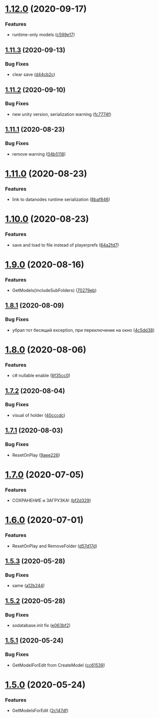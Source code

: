 # [1.12.0](https://github.com/NuclearBand/UnityScriptableObjectDatabase/compare/v1.11.3...v1.12.0) (2020-09-17)


### Features

* runtime-only models ([c599e17](https://github.com/NuclearBand/UnityScriptableObjectDatabase/commit/c599e1710c0a0d9a61125f111ac57894bc016d7a))

## [1.11.3](https://github.com/NuclearBand/UnityScriptableObjectDatabase/compare/v1.11.2...v1.11.3) (2020-09-13)


### Bug Fixes

* clear save ([d44cb2c](https://github.com/NuclearBand/UnityScriptableObjectDatabase/commit/d44cb2c5faad361f69ee19f545b7d1d614a3b896))

## [1.11.2](https://github.com/NuclearBand/UnityScriptableObjectDatabase/compare/v1.11.1...v1.11.2) (2020-09-10)


### Bug Fixes

* new unity version, serialization warning ([fc7774f](https://github.com/NuclearBand/UnityScriptableObjectDatabase/commit/fc7774f6405dc902f1f4e06d696866164e3f7bb7))

## [1.11.1](https://github.com/NuclearBand/UnityScriptableObjectDatabase/compare/v1.11.0...v1.11.1) (2020-08-23)


### Bug Fixes

* remove warning ([04b5118](https://github.com/NuclearBand/UnityScriptableObjectDatabase/commit/04b5118ba0c1ddc90d036a12b54c7b4d6f965edd))

# [1.11.0](https://github.com/NuclearBand/UnityScriptableObjectDatabase/compare/v1.10.0...v1.11.0) (2020-08-23)


### Features

* link to datanodes runtime serialization ([8baf846](https://github.com/NuclearBand/UnityScriptableObjectDatabase/commit/8baf8462ef4e3e7236b7265b2f614c5233dff989))

# [1.10.0](https://github.com/NuclearBand/UnityScriptableObjectDatabase/compare/v1.9.0...v1.10.0) (2020-08-23)


### Features

* save and load to file instead of playerprefs ([64a2fd7](https://github.com/NuclearBand/UnityScriptableObjectDatabase/commit/64a2fd745bfd18f988447e0e437b91f15e53bca2))

# [1.9.0](https://github.com/NuclearBand/UnityScriptableObjectDatabase/compare/v1.8.1...v1.9.0) (2020-08-16)


### Features

* GetModels(includeSubFolders) ([70279eb](https://github.com/NuclearBand/UnityScriptableObjectDatabase/commit/70279eb3a110229c29b22ebedefd885cfa6c4eb7))

## [1.8.1](https://github.com/NuclearBand/UnityScriptableObjectDatabase/compare/v1.8.0...v1.8.1) (2020-08-09)


### Bug Fixes

* убрал тот бесящий exception, при переключение на окно ([4c5dd38](https://github.com/NuclearBand/UnityScriptableObjectDatabase/commit/4c5dd3899a031450bc9d74d0dc06c05b913d6839))

# [1.8.0](https://github.com/NuclearBand/UnityScriptableObjectDatabase/compare/v1.7.2...v1.8.0) (2020-08-06)


### Features

* c# nullable enable ([6f35cc0](https://github.com/NuclearBand/UnityScriptableObjectDatabase/commit/6f35cc00dea1ebd54c47c7cafca84531a7f6f048))

## [1.7.2](https://github.com/NuclearBand/UnityScriptableObjectDatabase/compare/v1.7.1...v1.7.2) (2020-08-04)


### Bug Fixes

* visual of holder ([40cccdc](https://github.com/NuclearBand/UnityScriptableObjectDatabase/commit/40cccdcd664b6ad29297075d444acaa0f083eba6))

## [1.7.1](https://github.com/NuclearBand/UnityScriptableObjectDatabase/compare/v1.7.0...v1.7.1) (2020-08-03)


### Bug Fixes

* ResetOnPlay ([9aee226](https://github.com/NuclearBand/UnityScriptableObjectDatabase/commit/9aee2262fb30ce2beaad96c5722a6f9574248b21))

# [1.7.0](https://github.com/NuclearBand/UnityScriptableObjectDatabase/compare/v1.6.0...v1.7.0) (2020-07-05)


### Features

* СОХРАНЕНИЕ и ЗАГРУЗКА! ([bf2d329](https://github.com/NuclearBand/UnityScriptableObjectDatabase/commit/bf2d32905b6e1ae61b75aeaeb9a27d42a43591e1))

# [1.6.0](https://github.com/NuclearBand/UnityScriptableObjectDatabase/compare/v1.5.3...v1.6.0) (2020-07-01)


### Features

* ResetOnPlay and RemoveFolder ([d57d17d](https://github.com/NuclearBand/UnityScriptableObjectDatabase/commit/d57d17d448fdd8daaab2a2f58d57890b2191de98))

## [1.5.3](https://github.com/NuclearBand/UnityScriptableObjectDatabase/compare/v1.5.2...v1.5.3) (2020-05-28)


### Bug Fixes

* same ([a12b244](https://github.com/NuclearBand/UnityScriptableObjectDatabase/commit/a12b244048d361222c6b85edf05db2b5d18a4cf1))

## [1.5.2](https://github.com/NuclearBand/UnityScriptableObjectDatabase/compare/v1.5.1...v1.5.2) (2020-05-28)


### Bug Fixes

* sodatabase.init fix ([e063bf2](https://github.com/NuclearBand/UnityScriptableObjectDatabase/commit/e063bf25427918c9a889730c470b9499be8c0e76))

## [1.5.1](https://github.com/Tr0sT/UnityScriptableObjectDatabase/compare/v1.5.0...v1.5.1) (2020-05-24)


### Bug Fixes

* GetModelForEdit from CreateModel ([cc61539](https://github.com/Tr0sT/UnityScriptableObjectDatabase/commit/cc615394daf71bcb7bd36c83217cfc422d247f2a))

# [1.5.0](https://github.com/Tr0sT/UnityScriptableObjectDatabase/compare/v1.4.4...v1.5.0) (2020-05-24)


### Features

* GetModelsForEdit ([2c147df](https://github.com/Tr0sT/UnityScriptableObjectDatabase/commit/2c147dfa4c035475c972ac1425885679e23174fe))
